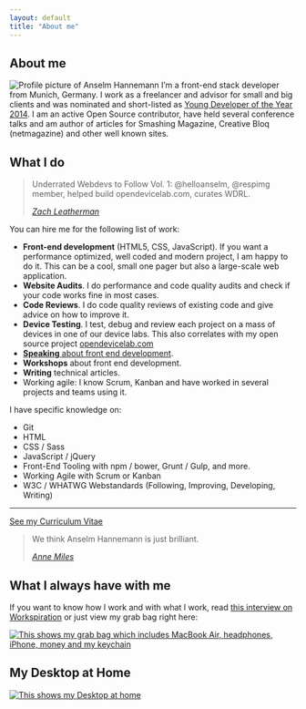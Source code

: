 ```yaml
---
layout: default
title: "About me"
---
```


## About me

![Profile picture of Anselm Hannemann](//img-anselmhannemann.netdna-ssl.com/img/anselm_btconf2013.jpg)
I’m a front-end stack developer from Munich, Germany. I work as a freelancer and advisor for small and big clients and was nominated and short-listed as [Young Developer of the Year 2014](https://thenetawards.com/vote/young-developer/anselm-hannemann/). I am an active Open Source contributor, have held several conference talks and am author of articles for Smashing Magazine, Creative Bloq (netmagazine) and other well known sites.

## What I do

> Underrated Webdevs to Follow Vol. 1: @helloanselm, @respimg member, helped build opendevicelab.com, curates WDRL.
>
> <cite><a href="http://zachleat.com/" target="_blank">Zach Leatherman</a></cite>

You can hire me for the following list of work:

- **Front-end development** (HTML5, CSS, JavaScript). If you want a performance optimized, well coded and modern project, I am happy to do it. This can be a cool, small one pager but also a large-scale web application.
- **Website Audits**. I do performance and code quality audits and check if your code works fine in most cases.
- **Code Reviews**. I do code quality reviews of existing code and give advice on how to improve it.
- **Device Testing**. I test, debug and review each project on a mass of devices in one of our device labs. This also correlates with my open source project [opendevicelab.com](http://opendevicelab.com/)
- [**Speaking** about front end development](/conf/).
- **Workshops** about front end development.
- **Writing** technical articles.
- Working agile: I know Scrum, Kanban and have worked in several projects and teams using it.

I have specific knowledge on:

- Git
- HTML
- CSS / Sass
- JavaScript / jQuery
- Front-End Tooling with npm / bower, Grunt / Gulp, and more.
- Working Agile with Scrum or Kanban
- W3C / WHATWG Webstandards (Following, Improving, Developing, Writing)

----

<p class="text--centered"><a class="btn--big--positive" href="/cv/">See my Curriculum Vitae</a></p>

> We think Anselm Hannemann is just brilliant.
>
> <cite><a href="http://www.redtoadmedia.com/" target="_blank">Anne Miles</a></cite>

## What I always have with me

If you want to know how I work and with what I work, read [this interview on Workspiration](http://workspiration.org/anselm-hannemann) or just view my grab bag right here:

[![This shows my grab bag which includes MacBook Air, headphones, iPhone, money and my keychain](//img-anselmhannemann.netdna-ssl.com/img/grab-bag.jpg)](https://medium.com/grab-bag/acec0b302a9d)

## My Desktop at Home

[![This shows my Desktop at home](//img-anselmhannemann.netdna-ssl.com/img/desktop.jpg)](https://medium.com/grab-bag/acec0b302a9d)
